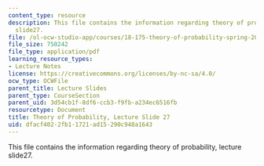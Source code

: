 ```yaml
---
content_type: resource
description: This file contains the information regarding theory of probability, lecture
  slide27.
file: /ol-ocw-studio-app/courses/18-175-theory-of-probability-spring-2014/dfacf4022fb11721ad15290c948a1643_MIT18_175S14_Lecture27.pdf
file_size: 750242
file_type: application/pdf
learning_resource_types:
- Lecture Notes
license: https://creativecommons.org/licenses/by-nc-sa/4.0/
ocw_type: OCWFile
parent_title: Lecture Slides
parent_type: CourseSection
parent_uid: 3d54cb1f-8df6-ccb3-f9fb-a234ec6516fb
resourcetype: Document
title: Theory of Probability, Lecture Slide 27
uid: dfacf402-2fb1-1721-ad15-290c948a1643
---
```

This file contains the information regarding theory of probability, lecture slide27.